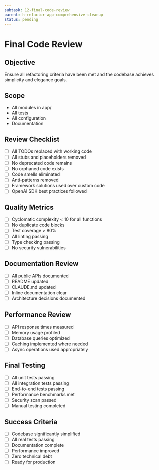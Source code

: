 ```yaml
---
subtask: 12-final-code-review
parent: h-refactor-app-comprehensive-cleanup
status: pending
---
```


# Final Code Review

## Objective
Ensure all refactoring criteria have been met and the codebase achieves simplicity and elegance goals.

## Scope
- All modules in app/
- All tests
- All configuration
- Documentation

## Review Checklist
- [ ] All TODOs replaced with working code
- [ ] All stubs and placeholders removed
- [ ] No deprecated code remains
- [ ] No orphaned code exists
- [ ] Code smells eliminated
- [ ] Anti-patterns removed
- [ ] Framework solutions used over custom code
- [ ] OpenAI SDK best practices followed

## Quality Metrics
- [ ] Cyclomatic complexity < 10 for all functions
- [ ] No duplicate code blocks
- [ ] Test coverage > 80%
- [ ] All linting passing
- [ ] Type checking passing
- [ ] No security vulnerabilities

## Documentation Review
- [ ] All public APIs documented
- [ ] README updated
- [ ] CLAUDE.md updated
- [ ] Inline documentation clear
- [ ] Architecture decisions documented

## Performance Review
- [ ] API response times measured
- [ ] Memory usage profiled
- [ ] Database queries optimized
- [ ] Caching implemented where needed
- [ ] Async operations used appropriately

## Final Testing
- [ ] All unit tests passing
- [ ] All integration tests passing
- [ ] End-to-end tests passing
- [ ] Performance benchmarks met
- [ ] Security scan passed
- [ ] Manual testing completed

## Success Criteria
- [ ] Codebase significantly simplified
- [ ] All real tests passing
- [ ] Documentation complete
- [ ] Performance improved
- [ ] Zero technical debt
- [ ] Ready for production